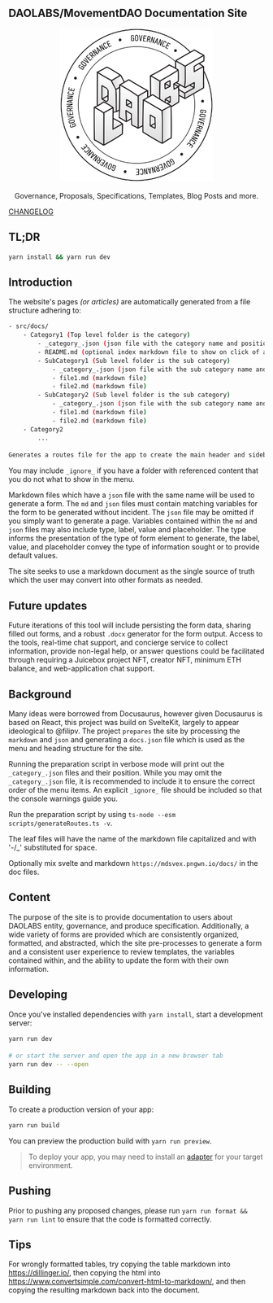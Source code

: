## DAOLABS/MovementDAO Documentation Site

<p align="center">
<img src="static/images/daolabs/daolabs-governance.png" width=300 height=300/><br /><br />
Governance, Proposals, Specifications, Templates, Blog Posts and more.
</p>

[CHANGELOG](./CHANGELOG.md)

## TL;DR

```bash
yarn install && yarn run dev
```

## Introduction

The website's pages _(or articles)_ are automatically generated from a file structure adhering to:

```sh
- src/docs/
    - Category1 (Top level folder is the category)
        - _category_.json (json file with the category name and position)
        - README.md (optional index markdown file to show on click of a collapsible)
        - SubCategory1 (Sub level folder is the sub category)
            - _category_.json (json file with the sub category name and position)
            - file1.md (markdown file)
            - file2.md (markdown file)
        - SubCategory2 (Sub level folder is the sub category)
            - _category_.json (json file with the sub category name and position)
            - file1.md (markdown file)
            - file2.md (markdown file)
    - Category2
        ...

Generates a routes file for the app to create the main header and sidebar.
```

You may include `_ignore_` if you have a folder with referenced content that you do not what to show in the menu.

Markdown files which have a `json` file with the same name will be used to generate a form. The `md` and `json` files must contain matching variables for the form to be generated without incident. The `json` file may be omitted if you simply want to generate a page. Variables contained within the `md` and `json` files may also include type, label, value and placeholder. The type informs the presentation of the type of form element to generate, the label, value, and placeholder convey the type of information sought or to provide default values.

The site seeks to use a markdown document as the single source of truth which the user may convert into other formats as needed.

## Future updates

Future iterations of this tool will include persisting the form data, sharing filled out forms, and a robust `.docx` generator for the form output. Access to the tools, real-time chat support, and concierge service to collect information, provide non-legal help, or answer questions could be facilitated through requiring a Juicebox project NFT, creator NFT, minimum ETH balance, and web-application chat support.

## Background

Many ideas were borrowed from Docusaurus, however given Docusaurus is based on React, this project was build on SvelteKit, largely to appear ideological to @filipv. The project `prepares` the site by processing the `markdown` and `json` and generating a `docs.json` file which is used as the menu and heading structure for the site.

Running the preparation script in verbose mode will print out the `_category_.json` files and their position. While you may omit the `_category_.json` file, it is recommended to include it to ensure the correct order of the menu items. An explicit `_ignore_` file should be included so that the console warnings guide you.

Run the preparation script by using `ts-node --esm scripts/generateRoutes.ts -v`.

The leaf files will have the name of the markdown file capitalized and with '-/\_' substituted for space.

Optionally mix svelte and markdown `https://mdsvex.pngwn.io/docs/` in the doc files.

## Content

The purpose of the site is to provide documentation to users about DAOLABS entity, governance, and produce specification. Additionally, a wide variety of forms are provided which are consistently organized, formatted, and abstracted, which the site pre-processes to generate a form and a consistent user experience to review templates, the variables contained within, and the ability to update the form with their own information.

## Developing

Once you've installed dependencies with `yarn install`, start a development server:

```bash
yarn run dev

# or start the server and open the app in a new browser tab
yarn run dev -- --open
```

## Building

To create a production version of your app:

```bash
yarn run build
```

You can preview the production build with `yarn run preview`.

> To deploy your app, you may need to install an [adapter](https://kit.svelte.dev/docs/adapters) for your target environment.

## Pushing

Prior to pushing any proposed changes, please run `yarn run format && yarn run lint` to ensure that the code is formatted correctly.

## Tips

For wrongly formatted tables, try copying the table markdown into https://dillinger.io/, then copying the html into https://www.convertsimple.com/convert-html-to-markdown/, and then copying the resulting markdown back into the document.
